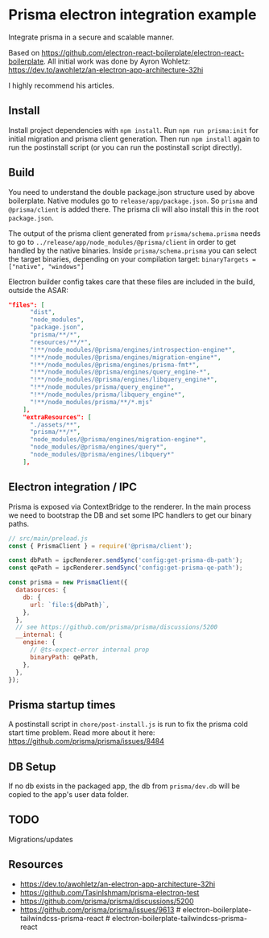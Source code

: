 # Prisma electron integration example

Integrate prisma in a secure and scalable manner.

Based on https://github.com/electron-react-boilerplate/electron-react-boilerplate. All initial work was done by Ayron Wohletz: https://dev.to/awohletz/an-electron-app-architecture-32hi

I highly recommend his articles.

## Install

Install project dependencies with `npm install`. Run `npm run prisma:init` for initial migration and prisma client generation. Then run `npm install` again to run the postinstall script (or you can run the postinstall script directly).

## Build

You need to understand the double package.json structure used by above boilerplate. Native modules go to `release/app/package.json`. So `prisma` and `@prisma/client` is added there. The prisma cli will also install this in the root `package.json`.

The output of the prisma client generated from `prisma/schema.prisma` needs to go to `../release/app/node_modules/@prisma/client` in order to get handled by the native binaries. Inside `prisma/schema.prisma` you can select the target binaries, depending on your compilation target: `binaryTargets = ["native", "windows"]`

Electron builder config takes care that these files are included in the build, outside the ASAR:

```json
"files": [
      "dist",
      "node_modules",
      "package.json",
      "prisma/**/*",
      "resources/**/*",
      "!**/node_modules/@prisma/engines/introspection-engine*",
      "!**/node_modules/@prisma/engines/migration-engine*",
      "!**/node_modules/@prisma/engines/prisma-fmt*",
      "!**/node_modules/@prisma/engines/query_engine-*",
      "!**/node_modules/@prisma/engines/libquery_engine*",
      "!**/node_modules/prisma/query_engine*",
      "!**/node_modules/prisma/libquery_engine*",
      "!**/node_modules/prisma/**/*.mjs"
    ],
    "extraResources": [
      "./assets/**",
      "prisma/**/*",
      "node_modules/@prisma/engines/migration-engine*",
      "node_modules/@prisma/engines/query*",
      "node_modules/@prisma/engines/libquery*"
    ],
```

## Electron integration / IPC

Prisma is exposed via ContextBridge to the renderer. In the main process we need to bootstrap the DB and set some IPC handlers to get our binary paths.

```js
// src/main/preload.js
const { PrismaClient } = require('@prisma/client');

const dbPath = ipcRenderer.sendSync('config:get-prisma-db-path');
const qePath = ipcRenderer.sendSync('config:get-prisma-qe-path');

const prisma = new PrismaClient({
  datasources: {
    db: {
      url: `file:${dbPath}`,
    },
  },
  // see https://github.com/prisma/prisma/discussions/5200
  __internal: {
    engine: {
      // @ts-expect-error internal prop
      binaryPath: qePath,
    },
  },
});
```

## Prisma startup times

A postinstall script in `chore/post-install.js` is run to fix the prisma cold start time problem. Read more about it here: https://github.com/prisma/prisma/issues/8484

## DB Setup

If no db exists in the packaged app, the db from `prisma/dev.db` will be copied to the app's user data folder.

## TODO

Migrations/updates

## Resources

- https://dev.to/awohletz/an-electron-app-architecture-32hi
- https://github.com/TasinIshmam/prisma-electron-test
- https://github.com/prisma/prisma/discussions/5200
- https://github.com/prisma/prisma/issues/9613
  #   e l e c t r o n - b o i l e r p l a t e - t a i l w i n d c s s - p r i s m a - r e a c t 
   
   
#   e l e c t r o n - b o i l e r p l a t e - t a i l w i n d c s s - p r i s m a - r e a c t  
 